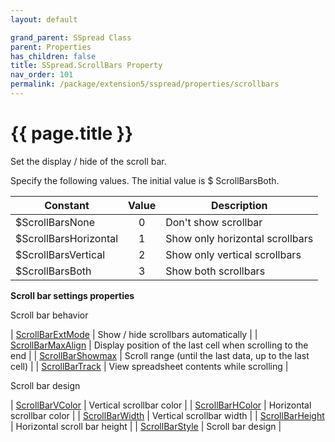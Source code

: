 ```yaml
---
layout: default

grand_parent: SSpread Class
parent: Properties
has_children: false
title: SSpread.ScrollBars Property
nav_order: 101
permalink: /package/extension5/sspread/properties/scrollbars
---
```

# {{ page.title }}

Set the display / hide of the scroll bar.

Specify the following values. The initial value is $ ScrollBarsBoth.

| Constant              | Value | Description                     |
|-----------------------|:-----:|---------------------------------|
| $ScrollBarsNone       |   0   | Don't show scrollbar            |
| $ScrollBarsHorizontal |   1   | Show only horizontal scrollbars |
| $ScrollBarsVertical   |   2   | Show only vertical scrollbars   |
| $ScrollBarsBoth       |   3   | Show both scrollbars            |

**Scroll bar settings properties**

Scroll bar behavior

| <a href="/package/extension5/sspread/properties/scrollbarextmode">ScrollBarExtMode</a>  | Show / hide scrollbars automatically                        |
| <a href="/package/extension5/sspread/properties/scrollbarmaxalign">ScrollBarMaxAlign</a> | Display position of the last cell when scrolling to the end |
| <a href="/package/extension5/sspread/properties/scrollbarshowmax">ScrollBarShowmax</a>  | Scroll range (until the last data, up to the last cell)     |
| <a href="/package/extension5/sspread/properties/scrollbartrack">ScrollBarTrack</a>    | View spreadsheet contents while scrolling                   |


Scroll bar design

| <a href="/package/extension5/sspread/properties/scrollbarvcolor">ScrollBarVColor</a> | Vertical scrollbar color     |
| <a href="/package/extension5/sspread/properties/scrollbarhcolor">ScrollBarHColor</a> | Horizontal scrollbar color   |
| <a href="/package/extension5/sspread/properties/scrollbarwidth">ScrollBarWidth</a>  | Vertical scrollbar width     |
| <a href="/package/extension5/sspread/properties/scrollbarheight">ScrollBarHeight</a> | Horizontal scroll bar height |
| <a href="/package/extension5/sspread/properties/scrollbarstyle">ScrollBarStyle</a>  | Scroll bar design            |